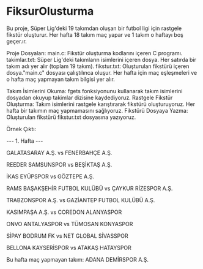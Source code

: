 # FiksurOlusturma

Bu proje, Süper Lig'deki 19 takımdan oluşan bir futbol ligi için rastgele fikstür oluşturur. Her hafta 18 takım maç yapar ve 1 takım o haftayı boş geçer.ır.

Proje Dosyaları:
main.c: Fikstür oluşturma kodlarını içeren C programı.
takimlar.txt: Süper Lig'deki takımların isimlerini içeren dosya. Her satırda bir takım adı yer alır (toplam 19 takım).
fikstur.txt: Oluşturulan fikstürü içeren dosya."main.c" dosyası çalıştılınca oluşur. Her hafta için maç eşleşmeleri ve o hafta maç yapmayan takım bilgisi yer alır.

  
Takım İsimlerini Okuma: fgets fonksiyonunu kullanarak takım isimlerini dosyadan okuyup takimlar dizisine kaydediyoruz.
Rastgele Fikstür Oluşturma: Takım isimlerini rastgele karıştırarak fikstürü oluşturuyoruz. Her hafta bir takımın maç yapmamasını sağlıyoruz.
Fikstürü Dosyaya Yazma: Oluşturulan fikstürü fikstur.txt dosyasına yazıyoruz.


Örnek Çıktı:

--- 1. Hafta ---

GALATASARAY A.Ş. vs FENERBAHÇE A.Ş.

REEDER SAMSUNSPOR vs BEŞİKTAŞ A.Ş.

İKAS EYÜPSPOR vs GÖZTEPE A.Ş.

RAMS BAŞAKŞEHİR FUTBOL KULÜBÜ vs ÇAYKUR RİZESPOR A.Ş.

TRABZONSPOR A.Ş. vs GAZİANTEP FUTBOL KULÜBÜ A.Ş.

KASIMPAŞA A.Ş. vs COREDON ALANYASPOR

ONVO ANTALYASPOR vs TÜMOSAN KONYASPOR

SİPAY BODRUM FK vs NET GLOBAL SİVASSPOR

BELLONA KAYSERİSPOR vs ATAKAŞ HATAYSPOR

Bu hafta maç yapmayan takım: ADANA DEMİRSPOR A.Ş.

